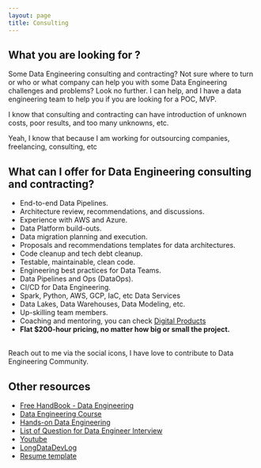 ```yaml
---
layout: page
title: Consulting
---
```


## What you are looking for ?

Some Data Engineering consulting and contracting? Not sure where to turn or who or what company can help you with some Data Engineering challenges and problems? Look no further. I can help, and I have a data engineering team to help you if you are looking for a POC, MVP.

I know that consulting and contracting can have introduction of unknown costs, poor results, and too many unknowns, etc.

Yeah, I know that because I am working for outsourcing companies, freelancing, consulting, etc

## What can I offer for Data Engineering consulting and contracting?

- End-to-end Data Pipelines.
- Architecture review, recommendations, and discussions.
- Experience with AWS and Azure.
- Data Platform build-outs.
- Data migration planning and execution.
- Proposals and recommendations templates for data architectures.
- Code cleanup and tech debt cleanup.
- Testable, maintainable, clean code.
- Engineering best practices for Data Teams.
- Data Pipelines and Ops (DataOps).
- CI/CD for Data Engineering.
- Spark, Python, AWS, GCP, IaC, etc Data Services
- Data Lakes, Data Warehouses, Data Modeling, etc.
- Up-skilling team members.
- Coaching and mentoring, you can check [Digital Products](https://payhip.com/longdatadevlog)
- **Flat $200-hour pricing, no matter how big or small the project.**

<br>
Reach out to me via the social icons, I have love to contribute to Data Engineering Community.

## Other resources

- [Free HandBook - Data Engineering](https://de-book.longdatadevlog.com/)
- [Data Engineering Course](https://blogs.longdatadevlog.com/blog/data-developer-course/)
- [Hands-on Data Engineering](https://de-book.longdatadevlog.com/sections/04-HandsOnCourse/)
- [List of Question for Data Engineer Interview](https://de-book.longdatadevlog.com/sections/08-InterviewQuestions/)
- [Youtube](https://www.youtube.com/@longdatadevlog)
- [LongDataDevLog](https://www.longdatadevlog.com)
- [Resume template](https://drive.google.com/file/d/1hPgMM4gVOzBHHzehQRf5dxOCrIHJkhDo/view?usp=sharing)
